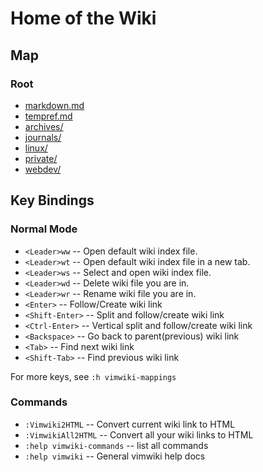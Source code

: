 # Home of the Wiki

## Map

### Root

- [markdown.md](markdown.md)
- [tempref.md](tempref.md)
- [archives/](archives/index.md)
- [journals/](journals/index.md)
- [linux/](linux/index.md)
- [private/](private/index.md)
- [webdev/](webdev/index.md)

## Key Bindings

### Normal Mode

- `<Leader>ww` -- Open default wiki index file.
- `<Leader>wt` -- Open default wiki index file in a new tab.
- `<Leader>ws` -- Select and open wiki index file.
- `<Leader>wd` -- Delete wiki file you are in.
- `<Leader>wr` -- Rename wiki file you are in.
- `<Enter>` -- Follow/Create wiki link
- `<Shift-Enter>` -- Split and follow/create wiki link
- `<Ctrl-Enter>` -- Vertical split and follow/create wiki link
- `<Backspace>` -- Go back to parent(previous) wiki link
- `<Tab>` -- Find next wiki link
- `<Shift-Tab>` -- Find previous wiki link

For more keys, see `:h vimwiki-mappings`

### Commands

- `:Vimwiki2HTML` -- Convert current wiki link to HTML
- `:VimwikiAll2HTML` -- Convert all your wiki links to HTML
- `:help vimwiki-commands` -- list all commands
- `:help vimwiki` -- General vimwiki help docs

